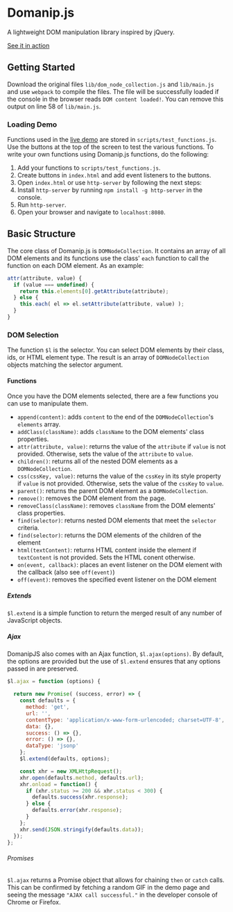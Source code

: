 # Domanip.js

A lightweight DOM manipulation library inspired by jQuery.

[See it in action](http://christiancho.tech/domanip.js)

## Getting Started

Download the original files `lib/dom_node_collection.js` and `lib/main.js` and use `webpack` to compile the files. The file will be successfully loaded if the console in the browser reads `DOM content loaded!`. You can remove this output on line 58 of `lib/main.js`.

### Loading Demo

Functions used in the [live demo](http://christiancho.tech/domanip.js) are stored in `scripts/test_functions.js`. Use the buttons at the top of the screen to test the various functions. To write your own functions using Domanip.js functions, do the following:

1. Add your functions to `scripts/test_functions.js`.
2. Create buttons in `index.html` and add event listeners to the buttons.
3. Open `index.html` or use `http-server` by following the next steps:
4. Install `http-server` by running `npm install -g http-server` in the console.
5. Run `http-server`.
6. Open your browser and navigate to `localhost:8080`.

## Basic Structure

The core class of Domanip.js is `DOMNodeCollection`. It contains an array of all DOM elements and its functions use the class' `each` function to call the function on each DOM element. As an example:

```javascript
attr(attribute, value) {
  if (value === undefined) {
    return this.elements[0].getAttribute(attribute);
  } else {
    this.each( el => el.setAttribute(attribute, value) );
  }
}
```

### DOM Selection

The function `$l` is the selector. You can select DOM elements by their class, ids, or HTML element type. The result is an array of `DOMNodeCollection` objects matching the selector argument.

#### Functions

Once you have the DOM elements selected, there are a few functions you can use to manipulate them.

- `append(content)`: adds `content` to the end of the `DOMNodeCollection`'s `elements` array.
- `addClass(className)`: adds `className` to the DOM elements' class properties.
- `attr(attribute, value)`: returns the value of the `attribute` if `value` is not provided. Otherwise, sets the value of the `attribute` to `value`.
- `children()`: returns all of the nested DOM elements as a `DOMNodeCollection`.
- `css(cssKey, value)`: returns the value of the `cssKey` in its style property if `value` is not provided. Otherwise, sets the value of the `cssKey` to `value`.
- `parent()`: returns the parent DOM element as a `DOMNodeCollection`.
- `remove()`: removes the DOM element from the page.
- `removeClass(className)`: removes `className` from the DOM elements' class properties.
- `find(selector)`: returns nested DOM elements that meet the `selector` criteria.
- `find(selector)`: returns the DOM elements of the children of the element
- `html(textContent)`: returns HTML content inside the element if `textContent` is not provided. Sets the HTML conent otherwise.
- `on(event, callback)`: places an event listener on the DOM element with the callback (also see `off(event)`)
- `off(event)`: removes the specified event listener on the DOM element

##### Extends

`$l.extend` is a simple function to return the merged result of any number of JavaScript objects.

##### Ajax

DomanipJS also comes with an Ajax function, `$l.ajax(options)`. By default, the options are provided but the use of `$l.extend` ensures that any options passed in are preserved.

```javascript
$l.ajax = function (options) {

  return new Promise( (success, error) => {
    const defaults = {
      method: 'get',
      url: '',
      contentType: 'application/x-www-form-urlencoded; charset=UTF-8',
      data: {},
      success: () => {},
      error: () => {},
      dataType: 'jsonp'
    };
    $l.extend(defaults, options);

    const xhr = new XMLHttpRequest();
    xhr.open(defaults.method, defaults.url);
    xhr.onload = function() {
      if (xhr.status >= 200 && xhr.status < 300) {
        defaults.success(xhr.response);
      } else {
        defaults.error(xhr.response);
      }
    };
    xhr.send(JSON.stringify(defaults.data));
  });
};
```

###### Promises

`$l.ajax` returns a Promise object that allows for chaining `then` or `catch` calls. This can be confirmed by fetching a random GIF in the demo page and seeing the message `"AJAX call successful."` in the developer console of Chrome or Firefox.
